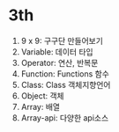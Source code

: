 # 3th

1. 9 x 9: 구구단 만들어보기
2. Variable: 데이터 타입
3. Operator: 연산, 반복문
4. Function: Functions 함수
5. Class: Class 객체지향언어
6. Object: 객체
7. Array: 배열
8. Array-api: 다양한 api소스
